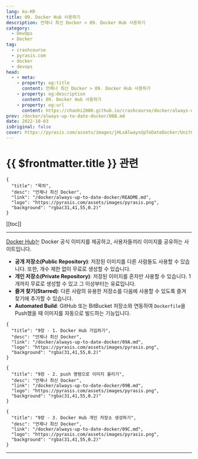 ```yaml
---
lang: ko-KR
title: 09. Docker Hub 사용하기
description: 언제나 최신 Docker > 09. Docker Hub 사용하기
category: 
  - DevOps
  - Docker
tag: 
  - crashcourse
  - pyrasis.com
  - docker
  - devops
head:
  - - meta:
    - property: og:title
      content: 언제나 최신 Docker > 09. Docker Hub 사용하기
    - property: og:description
      content: 09. Docker Hub 사용하기
    - property: og:url
      content: https://chanhi2000.github.io/crashcourse/docker/always-up-to-date-docker/09.html
prev: /docker/always-up-to-date-docker/08B.md
date: 2022-10-03
isOriginal: false
cover: https://pyrasis.com/assets/images/jHLsAlwaysUpToDateDocker/Unit09/1.png
---
```


# {{ $frontmatter.title }} 관련

```component VPCard
{
  "title": "목차",
  "desc": "언제나 최신 Docker",
  "link": "/docker/always-up-to-date-docker/README.md",
  "logo": "https://pyrasis.com/assets/images/pyrasis.png",
  "background": "rgba(31,41,55,0.2)"
}
```

[[toc]]

---

<SiteInfo
  name="09. Docker Hub 사용하기"
  desc="언제나 최신 Docker"
  url="https://pyrasis.com/jHLsAlwaysUpToDateDocker/Unit09"
  logo="https://pyrasis.com/assets/images/pyrasis.png"
  preview="https://pyrasis.com/assets/images/jHLsAlwaysUpToDateDocker/Unit09/1.png"/>

[Docker Hub](https://hub.docker.com)는 Docker 공식 이미지를 제공하고, 사용자들끼리 이미지를 공유하는 사이트입니다.

- **공개 저장소(Public Repository)**: 저장된 이미지를 다른 사람들도 사용할 수 있습니다. 또한, 개수 제한 없이 무료로 생성할 수 있습니다.
- **개인 저장소(Private Repository)**: 저장된 이미지를 혼자만 사용할 수 있습니다. 1개까지 무료로 생성할 수 있고 그 이상부터는 유료입니다.
- **즐겨 찾기(Starred)**: 다른 사람의 유용한 저장소를 다음에 사용할 수 있도록 즐겨 찾기에 추가할 수 있습니다.
- **Automated Build**: <FontIcon icon="iconfont icon-github"/>GitHub 또는 <FontIcon icon="iconfont icon-bitbucket"/>BitBucket 저장소와 연동하여 <FontIcon icon="fa-brands fa-docker"/>`Dockerfile`을 Push했을 때 이미지를 자동으로 빌드하는 기능입니다.

```component VPCard
{
  "title": "9장 - 1. Docker Hub 가입하기",
  "desc": "언제나 최신 Docker",
  "link": "/docker/always-up-to-date-docker/09A.md",
  "logo": "https://pyrasis.com/assets/images/pyrasis.png",
  "background": "rgba(31,41,55,0.2)"
}
```

```component VPCard
{
  "title": "9장 - 2. push 명령으로 이미지 올리기",
  "desc": "언제나 최신 Docker",
  "link": "/docker/always-up-to-date-docker/09B.md",
  "logo": "https://pyrasis.com/assets/images/pyrasis.png",
  "background": "rgba(31,41,55,0.2)"
}
```

```component VPCard
{
  "title": "9장 - 3. Docker Hub 개인 저장소 생성하기",
  "desc": "언제나 최신 Docker",
  "link": "/docker/always-up-to-date-docker/09C.md",
  "logo": "https://pyrasis.com/assets/images/pyrasis.png",
  "background": "rgba(31,41,55,0.2)"
}
```

---
